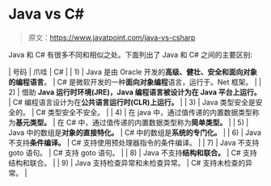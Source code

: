 # Java vs C#

> 原文：<https://www.javatpoint.com/java-vs-csharp>

Java 和 C# 有很多不同和相似之处。下面列出了 Java 和 C# 之间的主要区别:

| 号码 | 爪哇 | C# |
| 1) | Java 是由 Oracle 开发的**高级、健壮、安全和面向对象的编程语言**。 | C# 是微软开发的一种**面向对象编程**语言，运行于。Net 框架。 |
| 2) | 借助 **Java 运行时环境(JRE)，Java 编程语言被设计为在 Java 平台上运行。** | C# 编程语言设计为在**公共语言运行时(CLR)上运行。** |
| 3) | Java 类型安全是安全的。 | C# 类型安全不安全。 |
| 4) | 在 java 中，通过值传递的内置数据类型称为**基元类型。** | 在 C# 中，通过值传递的内置数据类型称为**简单类型。** |
| 5) | Java 中的数组是**对象的直接特化。** | C# 中的数组是**系统的专门化。** |
| 6) | Java 不支持**条件编译。** | C# 支持使用预处理器指令的条件编译。 |
| 7) | Java 不支持 goto 语句。 | C# 支持 goto 语句。 |
| 8) | Java 不支持**结构和联合。** | C# 支持结构和联合。 |
| 9) | Java 支持检查异常和未检查异常。 | C# 支持未检查的异常。 |